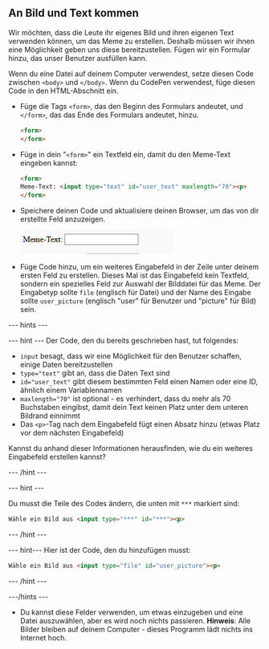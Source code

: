 ## An Bild und Text kommen

Wir möchten, dass die Leute ihr eigenes Bild und ihren eigenen Text verwenden können, um das Meme zu erstellen. Deshalb müssen wir ihnen eine Möglichkeit geben uns diese bereitzustellen. Fügen wir ein Formular hinzu, das unser Benutzer ausfüllen kann.

Wenn du eine Datei auf deinem Computer verwendest, setze diesen Code zwischen `<body>` und `</body>`. Wenn du CodePen verwendest, füge diesen Code in den HTML-Abschnitt ein.

- Füge die Tags `<form>`, das den Beginn des Formulars andeutet, und `</form>`, das das Ende des Formulars andeutet, hinzu.

    ```html
    <form>
    </form>
    ```

- Füge in dein "`<form>`" ein Textfeld ein, damit du den Meme-Text eingeben kannst:

  ```html
  <form>
  Meme-Text: <input type="text" id="user_text" maxlength="70"><p>
  </form>
  ```

- Speichere deinen Code und aktualisiere deinen Browser, um das von dir erstellte Feld anzuzeigen.

    ![Erste Box](images/first-box.png)

- Füge Code hinzu, um ein weiteres Eingabefeld in der Zeile unter deinem ersten Feld zu erstellen. Dieses Mal ist das Eingabefeld kein Textfeld, sondern ein spezielles Feld zur Auswahl der Bilddatei für das Meme. Der Eingabetyp sollte `file` (englisch für Datei) und der Name des Eingabe sollte `user_picture` (englisch "user" für Benutzer und "picture" für Bild) sein.

--- hints ---


--- hint --- Der Code, den du bereits geschrieben hast, tut folgendes:

  * `input` besagt, dass wir eine Möglichkeit für den Benutzer schaffen, einige Daten bereitzustellen
  * `type="text"` gibt an, dass die Daten Text sind
  * `id="user_text"` gibt diesem bestimmten Feld einen Namen oder eine ID, ähnlich einem Variablennamen
  * `maxlength="70"` ist optional - es verhindert, dass du mehr als 70 Buchstaben eingibst, damit dein Text keinen Platz unter dem unteren Bildrand einnimmt
  * Das `<p>`-Tag nach dem Eingabefeld fügt einen Absatz hinzu (etwas Platz vor dem nächsten Eingabefeld)

Kannst du anhand dieser Informationen herausfinden, wie du ein weiteres Eingabefeld erstellen kannst?

--- /hint ---

--- hint ---

Du musst die Teile des Codes ändern, die unten mit `***` markiert sind:

```html
Wähle ein Bild aus <input type="***" id="***"><p>
```

--- /hint ---

--- hint--- Hier ist der Code, den du hinzufügen musst:

```html
Wähle ein Bild aus <input type="file" id="user_picture"><p>
```
--- /hint ---

---/hints ---

- Du kannst diese Felder verwenden, um etwas einzugeben und eine Datei auszuwählen, aber es wird noch nichts passieren. **Hinweis**: Alle Bilder bleiben auf deinem Computer - dieses Programm lädt nichts ins Internet hoch.
